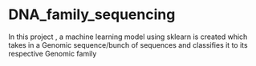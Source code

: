 # DNA_family_sequencing
In this project , a machine learning model using sklearn is created  which takes in a Genomic sequence/bunch of sequences and classifies it to its respective Genomic family
